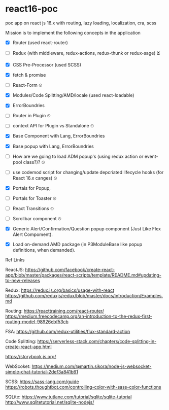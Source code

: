 # react16-poc
poc app on react js 16.x with routing, lazy loading, localization, cra, scss

Mission is to implement the following concepts in the application

- [x] Router (used react-router)
- [ ] Redux (with middleware, redux-actions, redux-thunk or redux-sage) ⏳ 
- [x] CSS Pre-Processor (used SCSS)
- [x] fetch & promise 
- [ ] React-Form ⏲
- [x] Modules/Code Splitting/AMD/locale (used react-loadable)
- [x] ErrorBoundries 
- [ ] Router in Plugin ⏲
- [ ] context API for Plugin vs Standalone ⏲
- [x] Base Component with Lang, ErrorBoundries 
- [x] Base popup with Lang, ErrorBoundries
- [ ] How are we going to load ADM popup's (using redux action or event-pool class?)? ⏲
- [ ] use codemod script for changing/update depcriated lifecycle hooks (for React 16.x canges) ⏲
- [x] Portals for Popup,
- [ ] Portals for Toaster ⏲
- [ ] React Transitions ⏲
- [ ] Scrollbar component ⏲
- [x] Generic Alert/Confirmation/Question popup component (Just Like Flex Alert Compoment).
- [x] Load on-demand AMD package (in P3ModuleBase like popup definitions, when demanded).


Ref Links

ReactJS:
https://github.com/facebook/create-react-app/blob/master/packages/react-scripts/template/README.md#updating-to-new-releases

Redux:
https://redux.js.org/basics/usage-with-react
https://github.com/reduxjs/redux/blob/master/docs/introduction/Examples.md

Routing:
https://reacttraining.com/react-router/
https://medium.freecodecamp.org/an-introduction-to-the-redux-first-routing-model-98926ebf53cb


FSA: https://github.com/redux-utilities/flux-standard-action

Code Splitting:
https://serverless-stack.com/chapters/code-splitting-in-create-react-app.html

https://storybook.js.org/

WebScoket: https://medium.com/@martin.sikora/node-js-websocket-simple-chat-tutorial-2def3a841b61

SCSS: 
https://sass-lang.com/guide
https://robots.thoughtbot.com/controlling-color-with-sass-color-functions

SQLite: 
https://www.tutlane.com/tutorial/sqlite/sqlite-tutorial
http://www.sqlitetutorial.net/sqlite-nodejs/